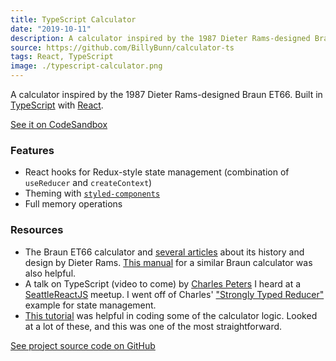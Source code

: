 ```yaml
---
title: TypeScript Calculator
date: "2019-10-11"
description: A calculator inspired by the 1987 Dieter Rams-designed Braun ET66.
source: https://github.com/BillyBunn/calculator-ts
tags: React, TypeScript
image: ./typescript-calculator.png
---
```



A calculator inspired by the 1987 Dieter Rams-designed Braun ET66. Built in [TypeScript](https://www.typescriptlang.org/) with [React](https://reactjs.org/).

[See it on CodeSandbox](https://codesandbox.io/s/typescript-calculator-cu45o)

### Features

- React hooks for Redux-style state management (combination of `useReducer` and `createContext`)
- Theming with [`styled-components`](https://www.styled-components.com/docs/api#typescript)
- Full memory operations

### Resources

- The Braun ET66 calculator and [several articles](https://www.counter-print.co.uk/blogs/spotlight-on-design/spotlight-on-design-braun-calculator) about its history and design by Dieter Rams. [This manual](https://www.braun-clocks.com/skin/frontend/ultimo/default/pdf/BRAUN_BNE001_Calculator.pdf) for a similar Braun calculator was also helpful.
- A talk on TypeScript (video to come) by [Charles Peters](https://charlespeters.net/) I heard at a [SeattleReactJS](https://seattlereactjs.dev/) meetup. I went off of Charles' ["Strongly Typed Reducer"](https://codesandbox.io/embed/ppy26kyxzq?codemirror=1) example for state management.
- [This tutorial](https://freshman.tech/calculator/) was helpful in coding some of the calculator logic. Looked at a lot of these, and this was one of the most straightforward.

[See project source code on GitHub](https://github.com/BillyBunn/calculator-ts)